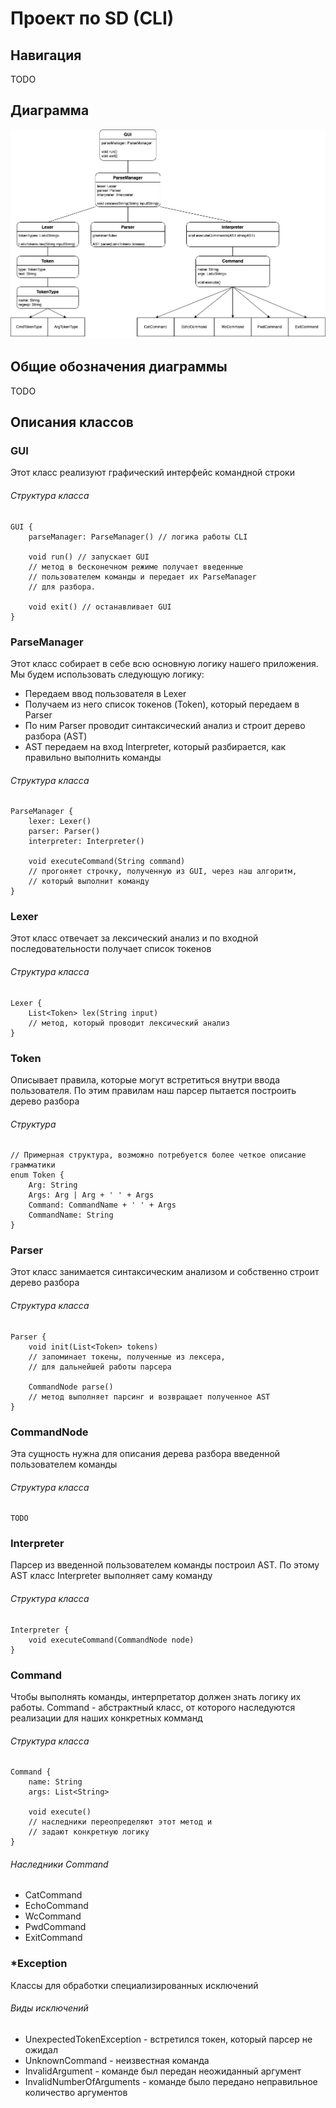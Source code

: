 # Проект по SD (CLI)

## Навигация
TODO

## Диаграмма
<img src="/images/CLI_diagram.png"/>

## Общие обозначения диаграммы
TODO

## Описания классов
### GUI
Этот класс реализуют графический интерфейс командной строки
###### Cтруктура класса
```
GUI {
	parseManager: ParseManager() // логика работы CLI

	void run() // запускает GUI
	// метод в бесконечном режиме получает введенные
	// пользователем команды и передает их ParseManager
	// для разбора.

	void exit() // останавливает GUI
}
```

### ParseManager
Этот класс собирает в себе всю основную логику нашего приложения. Мы будем использовать следующую логику:
* Передаем ввод пользователя в Lexer
* Получаем из него список токенов (Token), который передаем в Parser
* По ним Parser проводит синтаксический анализ и строит дерево разбора (AST)
* AST передаем на вход Interpreter, который разбирается, как правильно выполнить команды
###### Cтруктура класса
```
ParseManager {
	lexer: Lexer()
	parser: Parser()
	interpreter: Interpreter()

	void executeCommand(String command)
	// прогоняет строчку, полученную из GUI, через наш алгоритм,
	// который выполнит команду
}
```

### Lexer
Этот класс отвечает за лексический анализ и по входной последовательности получает список токенов
###### Cтруктура класса
```
Lexer {
	List<Token> lex(String input)
	// метод, который проводит лексический анализ
}
```

### Token
Описывает правила, которые могут встретиться внутри ввода пользователя. По этим правилам наш парсер пытается построить дерево разбора
###### Cтруктура
```
// Примерная структура, возможно потребуется более четкое описание грамматики
enum Token {
	Arg: String
	Args: Arg | Arg + ' ' + Args
	Command: CommandName + ' ' + Args
	CommandName: String
}
```

### Parser
Этот класс занимается синтаксическим анализом и собственно строит дерево разбора
###### Cтруктура класса
```
Parser {
	void init(List<Token> tokens)
	// запоминает токены, полученные из лексера, 
	// для дальнейшей работы парсера

	CommandNode parse()
	// метод выполняет парсинг и возвращает полученное AST
}
```

### CommandNode
Эта сущность нужна для описания дерева разбора введенной пользователем команды
###### Cтруктура класса
```
TODO
```

### Interpreter
Парсер из введенной пользователем команды построил AST. По этому AST класс Interpreter выполняет саму команду 
###### Cтруктура класса
```
Interpreter {
	void executeCommand(CommandNode node)
}
```

### Command
Чтобы выполнять команды, интерпретатор должен знать логику их работы. Command - абстрактный класс, от которого наследуются реализации для наших конкретных комманд
###### Cтруктура класса
```
Command {
	name: String
	args: List<String>

	void execute()
	// наследники переопределяют этот метод и 
	// задают конкретную логику
}
```
###### Наследники Command
* CatCommand
* EchoCommand
* WcCommand
* PwdCommand
* ExitCommand

### *Exception
Классы для обработки специализированных исключений

###### Виды исключений
- UnexpectedTokenException - встретился токен, который парсер не ожидал
- UnknownCommand - неизвестная команда
- InvalidArgument - команде был передан неожиданный аргумент
- InvalidNumberOfArguments - команде было передано неправильное количество аргументов